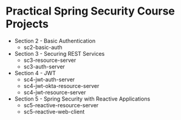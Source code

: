 # Practical Spring Security Course Projects

- Section 2 - Basic Authentication
  - sc2-basic-auth
- Section 3 - Securing REST Services
  - sc3-resource-server
  - sc3-auth-server
- Section 4 - JWT
  - sc4-jwt-auth-server
  - sc4-jwt-okta-resource-server
  - sc4-jwt-resource-server
- Section 5 - Spring Security with Reactive Applications
  - sc5-reactive-resource-server
  - sc5-reactive-web-client
